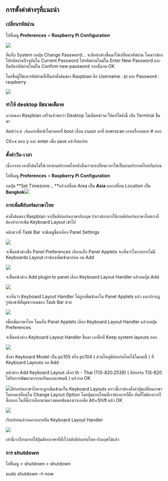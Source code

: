 ## การตั้งค่าต่างๆที่แนะนำ

### เปลี่ยนรหัสผ่าน

ไปที่เมนู **Preferences** &gt; **Raspberry Pi Configuration**

![](/assets/raspberrypiconfig.png)

ที่แท็บ System กดปุ่ม Change Password... จะมีหน้าต่างขึ้นมาให้เปลี่ยนรหัสผ่าน โดยเราต้องใส่รหัสผ่านปัจจุบันใน Current Password ใส่รหัสผ่านใหม่ใน Enter New Password และยืนยันรหัสผ่านใหม่ใน Confirm new password จากนั้นกด OK

โดยชื่อผู้ใช้และรหัสผ่านที่เป็นค่าตั้งต้นของ Raspbian คือ Username : pi และ Password : raspberry

![](/assets/changepasswd.png)

### ทำให้ desktop มีขนาดเต็มจอ

บางคนลง Raspbian เสร็จแล้วพบว่า Desktop ไม่เต็มหน้าจอ ให้แก้ไขดังนี้ เปิด Terminal ขึ้นมา

พิมพ์ว่า`cd /boot`เพื่อเข้าไดเรคทอรี่ boot เลื่อน cusor มาที่ overscan เอาเครื่องหมาย \# ออก

Ctl+x ตอบ y และ enter เพื่อ save แล้วรีสตาร์ท

### ตั้งค่าวัน-เวลา

เนื่องจากเวลาตั้งต้นไม่ใช่เวลาตามประเทศไทยดังนั้นเรามาเปลี่ยนเวลาให้เป็นตามประเทศไทยกันก่อน

ไปที่เมนู **Preferences** &gt; **Raspberry Pi Configuration**

กดปุ่ม **Set Timezone... **แล้วเปลี่ยน Area เป็น **Asia** และเปลี่ยน Location เป็น **Bangkok**![](/assets/changetimezone.png)

### การเพิ่มคีย์บอร์ดภาษาไทย

ค่าตั้งต้นของ Raspbian จะเป็นคีย์บอร์ดภาษาอังกฤษ ถ้าเราต้องการใช้งานคีย์บอร์ดภาษาไทยเราก็ต้องทำการเพิ่ม Keyboard Layout เข้าไป

คลิกขวาที่ Task Bar จะมีเมนูขี้มาเลือก Panel Settings

![](/assets/keyboardlayout1.png)

จะขึ้นหน้าต่างชื่อ Panel Preferences เลือกแท็บ Panel Applets จะเห็นว่าในรายการไม่มี Keyboards Layout เราต้องเพิ่มเข้ามาก่อน กด Add

![](/assets/keyboardlayout2.png)

จะขึ้นหน้าต่าง Add plugin to panel เลือก Keyboard Layout Handler แล้วกดปุ่ม Add

![](/assets/keyboardlayout3.png)

จะเห็นว่า Keyboard Layout Handler ได้ถูกเพิ่มเข้ามาใน Panel Applets แล้ว และปรากฏรูปธงชาติที่มุมขวาบนของ Task Bar ด้วย

![](/assets/keyboardlayout4.png)

เพื่อเพิ่มภาษาไทย ในแท็บ Panel Applets เลือก Keyboard Layout Handler แล้วกดปุ่ม Preferences

จะขึ้นหน้าต่าง Keyboard Layout Handler ขึ้นมา เอาติ๊กที่ Keep system layouts ออก

![](/assets/keyboardlayout5.png)

ตั้งค่า Keyboard Model เป็น pc105 หรือ pc104 \( ส่วนใหญ่คีย์บอร์ดไทยใช้โมเดลนี้ \) ที่ Keyboard Layouts กด Add

หน้าต่าง Add Keyboard Layout เลือก th - Thai \(TIS-820.2538\) \( คีย์บอร์ด TIS-820 ได้รับการพัฒนามาจากแป้นแบบเกษมณี \) แล้วกด OK

![](/assets/keyboardlayout6.png)คีย์บอร์ดภาษาไทยจะถูกเพิ่มเข้ามาใน Keyboard Layouts คราวนี้เราต้องตั้งค่าปุ่มเปลี่ยนภาษา โดยกดเปลี่ยนใน Change Layout Option โดยปุ่มแบบไหนที่เราต้องการก็ติ๊ก อันที่ไม่ต้องการก็ติ๊กออก ในที่นี้เราเลือกตามความเคยชินของเราเองคือ Alt+Shift แล้ว OK

![](/assets/keyboardlayout7.png)

เรียบร้อยแล้วกดกากบาทปิด Keyboard Layout Handler

![](/assets/keyboardlayout8.png)

เท่านี้เราก็สามารถใช้ปุ่มสัลบภาษาที่ตั้งไว้สลับคีย์บอร์ดไทย-อังกฤษได้แล้ว



### การ shutdown

ไปที่เมนู &gt; shutdown &gt; shutdown

sudo shutdown -h now

